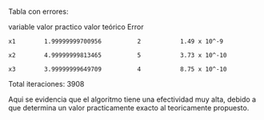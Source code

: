 
Tabla con errores:

 variable      valor practico      valor teórico       Error
 
    x1        1.99999999700956          2           1.49 x 10^-9
    
    x2        4.99999999813465          5           3.73 x 10^-10
    
    x3        3.99999999649709          4           8.75 x 10^-10

Total iteraciones: 3908

Aqui se evidencia que el algoritmo tiene una efectividad muy alta, debido a que determina un valor practicamente exacto al teoricamente
propuesto.
